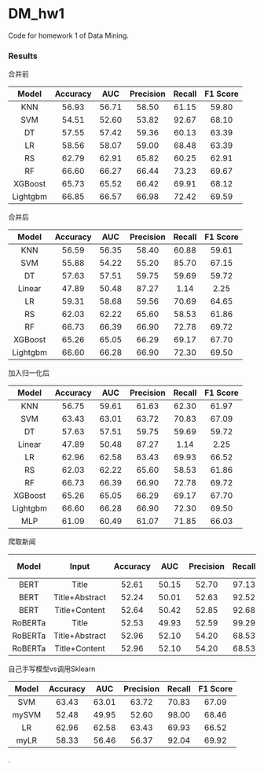 # DM_hw1

Code for homework 1 of Data Mining.

### Results

合并前

|  Model  | Accuracy |  AUC  | Precision | Recall | F1 Score |
| :------: | :------: | :---: | :-------: | :----: | :------: |
|   KNN   |  56.93  | 56.71 |   58.50   | 61.15 |  59.80  |
|   SVM   |  54.51  | 52.60 |   53.82   | 92.67 |  68.10  |
|    DT    |  57.55  | 57.42 |   59.36   | 60.13 |  63.39  |
|    LR    |  58.56  | 58.07 |   59.00   | 68.48 |  63.39  |
|    RS    |  62.79  | 62.91 |   65.82   | 60.25 |  62.91  |
|    RF    |  66.60  | 66.27 |   66.44   | 73.23 |  69.67  |
| XGBoost |  65.73  | 65.52 |   66.42   | 69.91 |  68.12  |
| Lightgbm |  66.85  | 66.57 |   66.98   | 72.42 |  69.59  |

合并后

|  Model  | Accuracy |  AUC  | Precision | Recall | F1 Score |
| :------: | :------: | :---: | :-------: | :----: | :------: |
|   KNN   |  56.59  | 56.35 |   58.40   | 60.88 |  59.61  |
|   SVM   |  55.88  | 54.22 |   55.20   | 85.70 |  67.15  |
|    DT    |  57.63  | 57.51 |   59.75   | 59.69 |  59.72  |
|  Linear  |  47.89  | 50.48 |   87.27   |  1.14  |   2.25   |
|    LR    |  59.31  | 58.68 |   59.56   | 70.69 |  64.65  |
|    RS    |  62.03  | 62.22 |   65.60   | 58.53 |  61.86  |
|    RF    |  66.73  | 66.39 |   66.90   | 72.78 |  69.72  |
| XGBoost |  65.26  | 65.05 |   66.29   | 69.17 |  67.70  |
| Lightgbm |  66.60  | 66.28 |   66.90   | 72.30 |  69.50  |

加入归一化后

|  Model  | Accuracy |  AUC  | Precision | Recall | F1 Score |
| :------: | :------: | :---: | :-------: | :----: | :------: |
|   KNN   |  56.75  | 59.61 |   61.63   | 62.30 |  61.97  |
|   SVM   |  63.43  | 63.01 |   63.72   | 70.83 |  67.09  |
|    DT    |  57.63  | 57.51 |   59.75   | 59.69 |  59.72  |
|  Linear  |  47.89  | 50.48 |   87.27   |  1.14  |   2.25   |
|    LR    |  62.96  | 62.58 |   63.43   | 69.93 |  66.52  |
|    RS    |  62.03  | 62.22 |   65.60   | 58.53 |  61.86  |
|    RF    |  66.73  | 66.39 |   66.90   | 72.78 |  69.72  |
| XGBoost |  65.26  | 65.05 |   66.29   | 69.17 |  67.70  |
| Lightgbm |  66.60  | 66.28 |   66.90   | 72.30 |  69.50  |
|   MLP   |  61.09  | 60.49 |   61.07   | 71.85 |  66.03  |

爬取新闻

|  Model  |     Input     | Accuracy |  AUC  | Precision | Recall | F1 Score |
| :-----: | :------------: | :------: | :---: | :-------: | :----: | :------: |
|  BERT  |     Title     |  52.61  | 50.15 |   52.70   | 97.13 |  68.33  |
|  BERT  | Title+Abstract |  52.24  | 50.01 |   52.63   | 92.52 |  67.09  |
|  BERT  | Title+Content |  52.64  | 50.42 |   52.85   | 92.68 |  67.32  |
| RoBERTa |     Title     |  52.53  | 49.93 |   52.59   | 99.29 |  68.76  |
| RoBERTa | Title+Abstract |  52.96  | 52.10 |   54.20   | 68.53 |  68.96  |
| RoBERTa | Title+Content |  52.96  | 52.10 |   54.20   | 68.53 |  68.96  |

自己手写模型vs调用Sklearn

| Model | Accuracy |  AUC  | Precision | Recall | F1 Score |
| :---: | :------: | :---: | :-------: | :----: | :------: |
|  SVM  | 63.43 |  63.01  | 63.72 |   70.83   | 67.09 | 
| mySVM | 52.48 |  49.95  | 52.60 |   98.00   | 68.46 | 
|  LR  | 62.96 |  62.58  | 63.43 |   69.93   | 66.52 | 
| myLR | 58.33 |  56.46  | 56.37 |   92.04   | 69.92 | 

.
